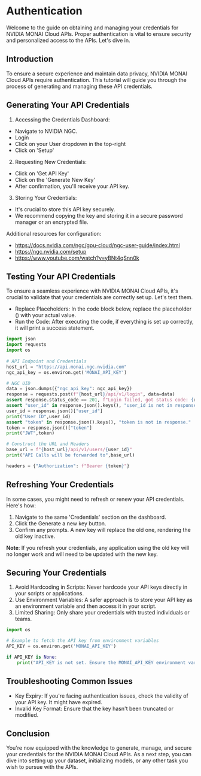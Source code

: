 # Authentication

Welcome to the guide on obtaining and managing your credentials for NVIDIA MONAI Cloud APIs. Proper authentication is vital to ensure security and personalized access to the APIs. Let's dive in.

## Introduction
To ensure a secure experience and maintain data privacy, NVIDIA MONAI Cloud APIs require authentication. This tutorial will guide you through the process of generating and managing these API credentials.

## Generating Your API Credentials

1. Accessing the Credentials Dashboard:
- Navigate to NVIDIA NGC.
- Login
- Click on your User dropdown in the top-right
- Click on 'Setup'

2. Requesting New Credentials:
- Click on 'Get API Key'
- Click on the 'Generate New Key'
- After confirmation, you'll receive your API key.

3. Storing Your Credentials:
- It's crucial to store this API key securely.
- We recommend copying the key and storing it in a secure password manager or an encrypted file.

Additional resources for configuration:

- https://docs.nvidia.com/ngc/gpu-cloud/ngc-user-guide/index.html
- https://ngc.nvidia.com/setup
- https://www.youtube.com/watch?v=yBNt4qSnn0k

## Testing Your API Credentials
To ensure a seamless experience with NVIDIA MONAI Cloud APIs, it's crucial to validate that your credentials are correctly set up. Let's test them.

- Replace Placeholders: In the code block below, replace the placeholder (<Your NGC API Key>) with your actual value.
- Run the Code: After executing the code, if everything is set up correctly, it will print a success statement.

```python
import json
import requests
import os
     
# API Endpoint and Credentials
host_url = "https://api.monai.ngc.nvidia.com"
ngc_api_key = os.environ.get('MONAI_API_KEY')

# NGC UID 
data = json.dumps({"ngc_api_key": ngc_api_key})
response = requests.post(f"{host_url}/api/v1/login", data=data)
assert response.status_code == 201, f"Login failed, got status code: {response.status_code}."
assert "user_id" in response.json().keys(), "user_id is not in response."
user_id = response.json()["user_id"]
print("User ID",user_id)
assert "token" in response.json().keys(), "token is not in response."
token = response.json()["token"]
print("JWT",token)

# Construct the URL and Headers
base_url = f"{host_url}/api/v1/users/{user_id}"
print("API Calls will be forwarded to",base_url)

headers = {"Authorization": f"Bearer {token}"}
```

## Refreshing Your Credentials
In some cases, you might need to refresh or renew your API credentials. Here's how:

1. Navigate to the same 'Credentials' section on the dashboard.
2. Click the Generate a new key button.
3. Confirm any prompts. A new key will replace the old one, rendering the old key inactive.

**Note**: If you refresh your credentials, any application using the old key will no longer work and will need to be updated with the new key.

## Securing Your Credentials

1. Avoid Hardcoding in Scripts: Never hardcode your API keys directly in your scripts or applications.
2. Use Environment Variables: A safer approach is to store your API key as an environment variable and then access it in your script.
3. Limited Sharing: Only share your credentials with trusted individuals or teams.

```python
import os

# Example to fetch the API key from environment variables
API_KEY = os.environ.get('MONAI_API_KEY')

if API_KEY is None:
    print("API_KEY is not set. Ensure the MONAI_API_KEY environment variable is correctly configured.")
```

## Troubleshooting Common Issues
- Key Expiry: If you're facing authentication issues, check the validity of your API key. It might have expired.
- Invalid Key Format: Ensure that the key hasn't been truncated or modified.

## Conclusion
You're now equipped with the knowledge to generate, manage, and secure your credentials for the NVIDIA MONAI Cloud APIs. As a next step, you can dive into setting up your dataset, initializing models, or any other task you wish to pursue with the APIs.